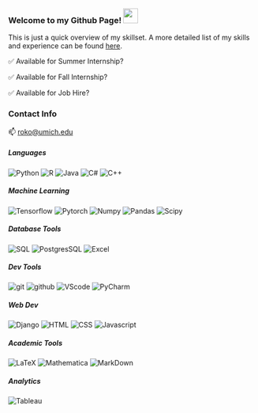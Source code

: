 ### Welcome to my Github Page! <img src="https://raw.githubusercontent.com/MartinHeinz/MartinHeinz/master/wave.gif" width="30px">

This is just a quick overview of my skillset. A more detailed list of my skills and experience can be found [here](https://roromaniac.github.io).

:white_check_mark: Available for Summer Internship? 

:white_check_mark: Available for Fall Internship?

:white_check_mark: Available for Job Hire?

### Contact Info

📫  roko@umich.edu

##### Languages
![Python](https://img.shields.io/badge/python-3670A0?logo=python&logoColor=ffdd54)
![R](https://img.shields.io/badge/R-276DC3?style=flat&logo=r&logoColor=white)
![Java](https://img.shields.io/badge/-Java-007396?logo=java&logoColor=white)
![C#](https://img.shields.io/badge/C%23-239120?style=flat&logo=c-sharp&logoColor=white)
![C++](https://img.shields.io/badge/C%2B%2B-00599C?style=flat&logo=c%2B%2B&logoColor=white)

##### Machine Learning
![Tensorflow](https://img.shields.io/badge/TensorFlow-FF6F00?style=flat&logo=tensorflow&logoColor=white)
![Pytorch](https://img.shields.io/badge/PyTorch-EE4C2C?style=flat&logo=PyTorch&logoColor=white)
![Numpy](https://img.shields.io/badge/Numpy-777BB4?style=flat&logo=numpy&logoColor=white)
![Pandas](https://img.shields.io/badge/Pandas-2C2D72?style=flat&logo=pandas&logoColor=white)
![Scipy](https://img.shields.io/badge/SciPy-654FF0?style=flat&logo=SciPy&logoColor=white)

##### Database Tools
![SQL](https://img.shields.io/badge/MySQL-00000F?style=flat&logo=mysql&logoColor=white)
![PostgresSQL](https://img.shields.io/badge/PostgreSQL-316192?style=flat&logo=postgresql&logoColor=white)
![Excel](https://img.shields.io/badge/Microsoft_Excel-217346?style=flat&logo=microsoft-excel&logoColor=white)

##### Dev Tools
![git](https://img.shields.io/badge/-Git-F05032?logo=git&logoColor=white)
![github](https://img.shields.io/badge/-Github-181717?logo=github&logoColor=white)
![VScode](https://img.shields.io/badge/-VS%20Code-007ACC?logo=visual%20studio%20code&logoColor=white)
![PyCharm](https://img.shields.io/badge/pycharm-143?logo=pycharm&logoColor=green)
<!-- ![Vim](https://img.shields.io/badge/VIM-%2311AB00.svg?logo=vim&logoColor=white) -->

##### Web Dev
![Django](https://img.shields.io/badge/Django-092E20?style=flat&logo=django&logoColor=white)
![HTML](https://img.shields.io/badge/HTML5-E34F26?style=flat&logo=html5&logoColor=white)
![CSS](https://img.shields.io/badge/CSS3-1572B6?style=flat&logo=css3&logoColor=white)
![Javascript](https://img.shields.io/badge/JavaScript-323330?style=flat&logo=javascript&logoColor=F7DF1E)

##### Academic Tools
![LaTeX](https://img.shields.io/badge/latex-%23008080.svg?logo=latex&logoColor=white) 
![Mathematica](https://img.shields.io/static/v1?message=Mathematica&color=DD1100&logo=Wolfram+Mathematica&logoColor=FFFFFF&label=)
![MarkDown](https://img.shields.io/badge/Markdown-000000?logo=markdown&logoColor=white) 

##### Analytics
![Tableau](https://img.shields.io/badge/Tableau-E97627?style=flat&logo=Tableau&logoColor=white)

<!--
**roromaniac/roromaniac** is a ✨ _special_ ✨ repository because its `README.md` (this file) appears on your GitHub profile.

Here are some ideas to get you started:

- 🔭 I’m currently working on ...
- 🌱 I’m currently learning ...
- 👯 I’m looking to collaborate on ...
- 🤔 I’m looking for help with ...
- 💬 Ask me about ...
- 📫 How to reach me: ...
- 😄 Pronouns: ...
- ⚡ Fun fact: ...
-->
